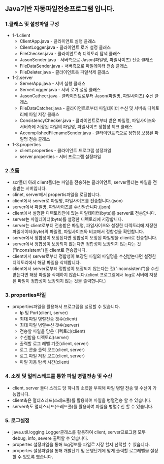 ## Java기반 자동파일전송프로그램 입니다.

### 1.클래스 및 설정파일 구성
- 1-1.client
  - ClientApp.java - 클라이언트 실행 클래스
  - CilentLogger.java - 클라이언트 로거 설정 클래스
  - FileChecker.java - 클라이언트측 디렉토리 탐색 클래스
  - JasonSender.java - 서버측으로 Jason(파일명, 파일사이즈) 전송 클래스 
  - FileDataSender.java - 서버측으로 파일데이터 전송 클래스
  - FileDeleter.java - 클라이언트측 파일삭제 클래스
- 1-2.server
  - ServerApp.java - 서버 실행 클래스
  - ServerLogger.java - 서버 로거 설정 클래스
  - JasonCathcer.java - 클라이언트로부터 Jason(파일명, 파일사이즈) 수신 클래스
  - FileDataCatcher.java - 클라이언트로부터 파일데이터 수신 및 서버측 디렉토리에 파일 저장 클래스
  - ConsistencyChecker.java - 클라이언트로부터 받은 파일명, 파일사이즈와 서버측에 저장된 파일의 파일명, 파일사이즈 정합성 체크 클래스
  - AccomplishedFilenameSender.java - 클라이언트측으로 정합성 보장된 파일명 전송 클래스
- 1-3.properties
  - client.properties - 클라이언트 프로그램 설정파일
  - server.properties - 서버 프로그램 설정파일

### 2.흐름
- scr폴더 아래 client폴더는 파일을 전송하는 클라이언트, server폴더는 파일을 전송받는 서버입니다.
- clinet, server에서 propertis파일을 로딩합니다.
- client에서 server로 파일명, 파일사이즈를 전송합니다.(json)
- server에서 파일명, 파일사이즈를 수신받습니다.(json)
- client에서 설정한 디렉토리안에 있는 파일데이터(byte)를 server로 전송합니다.
- server는 파일데이터(byte)를 설정한 디렉토리에 저장합니다.
- server는 client로부터 전송받은 파일명, 파일사이즈와 설정한 디렉토리에 저장한 파일데이터(byte)의 파일명, 파일사이즈와 비교해서 정합성을 확인합니다.
- server에서 정합성이 보장된다면 정합성이 보장된 파일명을 client로 전송합니다.
- server에서 정합성이 보장되지 않는다면 정합성이 보장되지 않는다는 것("inconsistent")을 client로 전송합니다.
- client에서 server로부터 정합성이 보장된 파일의 파일명을 수신받는다면 설정한 디렉토리에서 해당 파일을 삭제합니다.
- client에서 server로부터 정합성이 보장되지 않는다는 것("inconsistent")을 수신받는다면 해당 파일을 삭제하지 않습니다.(client 프로그램에서 log로 서버에 저장된 파일이 정합성이 보장되지 않는 것을 출력합니다.)


### 3. properties파일 
- properties파일을 활용해서 프로그램을 설정할 수 있습니다.
  - Ip 및 Port(client, server)
  - 최대 파일 병렬전송 갯수(client)
  - 최대 파일 병렬수신 갯수(server)
  - 전송할 파일을 담은 디렉토리(client)
  - 수신받을 디렉토리(server)
  - 출력할 로그 레벨 기준(client, server)
  - 로그 콘솔 출력 모드(client, server)
  - 로그 파일 저장 모드(client, server)
  - 파일 자동 탐색 시간(client)

### 4. 소켓 및 멀티스레드를 통한 파일 병렬전송 및 수신
- client, server 둘다 스레드 당 하나의 소켓을 부여해 파일 병렬 전송 및 수신이 가능합니다.
- client측은 멀티스레드(스레드풀)를 활용하여 파일을 병렬전송 할 수 있습니다.
- server측도 멀티스레드(스레드풀)를 활용하여 파일을 병렬수신 할 수 있습니다.

### 5. 로그설정
- java.util.logging.Logger클래스를 활용하여 client, server프로그램 모두 debug, info, severe 출력할 수 있습니다.
- propertes 설정파일을 통해 log정보를 파일로 저장 할지 선택할 수 있습니다.
- propertes 설정파일을 통해 개발단계 및 운영단계에 맞게 출력할 로그레벨을 설정할 수 있도록 했습니다.
